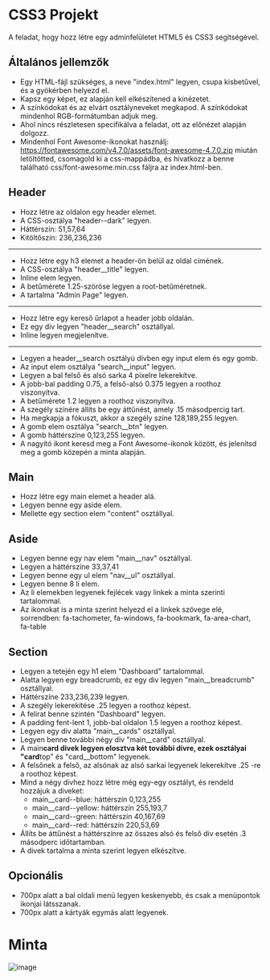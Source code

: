 # CSS3 Projekt

A feladat, hogy hozz létre egy adminfelületet HTML5 és CSS3 segítségével.

## Általános jellemzők

- Egy HTML-fájl szükséges, a neve "index.html" legyen, csupa kisbetűvel, és a gyökérben helyezd el.
- Kapsz egy képet, ez alapján kell elkészítened a kinézetet.
- A színkódokat és az elvárt osztályneveket megkapod. A színkódokat mindenhol RGB-formátumban adjuk meg.
- Ahol nincs részletesen specifikálva a feladat, ott az előnézet alapján dolgozz.
- Mindenhol Font Awesome-ikonokat használj:
  https://fontawesome.com/v4.7.0/assets/font-awesome-4.7.0.zip
  miután letöltötted, csomagold ki a css-mappádba, és hivatkozz a benne található css/font-awesome.min.css fáljra az index.html-ben.

## Header

- Hozz létre az oldalon egy header elemet.
- A CSS-osztálya "header--dark" legyen.
- Háttérszín: 51,57,64
- Kitöltőszín: 236,236,236

---

- Hozz létre egy h3 elemet a header-ön belül az oldal címének.
- A CSS-osztálya "header\_\_title" legyen.
- Inline elem legyen.
- A betűmérete 1.25-szöröse legyen a root-betűméretnek.
- A tartalma "Admin Page" legyen.

---

- Hozz létre egy kereső űrlapot a header jobb oldalán.
- Ez egy div legyen "header\_\_search" osztállyal.
- Inline legyen megjelenítve.

---

- Legyen a header\_\_search osztályú divben egy input elem és egy gomb.
- Az input elem osztálya "search\_\_input" legyen.
- Legyen a bal felső és alsó sarka 4 pixelre lekerekítve.
- A jobb-bal padding 0.75, a felső-alsó 0.375 legyen a roothoz viszonyítva.
- A betűmérete 1.2 legyen a roothoz viszonyítva.
- A szegély színére állíts be egy áttűnést, amely .15 másodpercig tart.
- Ha megkapja a fókuszt, akkor a szegély színe 128,189,255 legyen.
- A gomb elem osztálya "search\_\_btn" legyen.
- A gomb háttérszíne 0,123,255 legyen.
- A nagyító ikont keresd meg a Font Awesome-ikonok között, és jelenítsd meg a gomb közepén a minta alapján.

## Main

- Hozz létre egy main elemet a header alá.
- Legyen benne egy aside elem.
- Mellette egy section elem "content" osztállyal.

## Aside

- Legyen benne egy nav elem "main\_\_nav" osztállyal.
- Legyen a háttérszíne 33,37,41
- Legyen benne egy ul elem "nav\_\_ul" osztállyal.
- Legyen benne 8 li elem.
- Az li elemekben legyenek fejlécek vagy linkek a minta szerinti tartalommal.
- Az ikonokat is a minta szerint helyezd el a linkek szövege elé, sorrendben:
  fa-tachometer, fa-windows, fa-bookmark, fa-area-chart, fa-table

## Section

- Legyen a tetején egy h1 elem "Dashboard" tartalommal.
- Alatta legyen egy breadcrumb, ez egy div legyen "main\_\_breadcrumb" osztállyal.
- Háttérszíne 233,236,239 legyen.
- A szegély lekerekítése .25 legyen a roothoz képest.
- A felirat benne szintén "Dashboard" legyen.
- A padding fent-lent 1, jobb-bal oldalon 1.5 legyen a roothoz képest.
- Legyen egy div alatta "main\_\_cards" osztállyal.
- Legyen benne további négy div "main\_\_card" osztállyal.
- A main**card divek legyen elosztva két további divre, ezek osztályai "card**top" és "card\_\_bottom" legyenek.
- A felsőnek a felső, az alsónak az alsó sarkai legyenek lekerekítve .25 -re a roothoz képest.
- Mind a négy divhez hozz létre még egy-egy osztályt, és rendeld hozzájuk a diveket:
  - main\_\_card--blue: háttérszín 0,123,255
  - main\_\_card--yellow: háttérszín 255,193,7
  - main\_\_card--green: háttérszín 40,167,69
  - main\_\_card--red: háttérszín 220,53,69
- Állíts be áttűnést a háttérszínre az összes alsó és felső div esetén .3 másodperc időtartamban.
- A divek tartalma a minta szerint legyen elkészítve.

## Opcionális

- 700px alatt a bal oldali menü legyen keskenyebb, és csak a menüpontok ikonjai látsszanak.
- 700px alatt a kártyák egymás alatt legyenek.

# Minta

![image](https://user-images.githubusercontent.com/68642008/182177865-54a911fa-4115-49a2-afe1-d45e8107cb5f.png)
